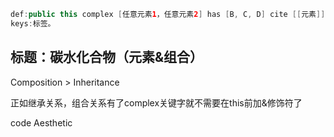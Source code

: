 ```java
def:public this complex [任意元素1，任意元素2] has [B, C, D] cite [[元素]] throw [父元素/子元素]
keys:标签。
```

## 标题：碳水化合物（元素&组合）

Composition > Inheritance

正如继承关系，组合关系有了complex关键字就不需要在this前加&修饰符了

code Aesthetic
